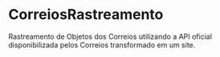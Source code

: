 # CorreiosRastreamento
Rastreamento de Objetos dos Correios utilizando a API oficial disponibilizada pelos Correios transformado em um site.
